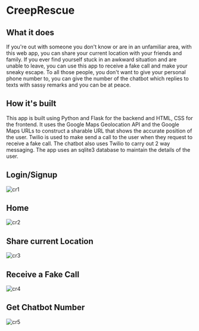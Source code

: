 # CreepRescue

## What it does

If you're out with someone you don't know or are in an unfamiliar area, with this web app, you can share your current location with your friends and family. If you ever find yourself stuck in an awkward situation and are unable to leave, you can use this app to receive a fake call and make your sneaky escape. To all those people, you don't want to give your personal phone number to, you can give the number of the chatbot which replies to texts with sassy remarks and you can be at peace.


## How it's built

This app is built using Python and Flask for the backend and HTML, CSS for the frontend. It uses the Google Maps Geolocation API and the Google Maps URLs to construct a sharable URL that shows the accurate position of the user. Twilio is used to make send a call to the user when they request to receive a fake call. The chatbot also uses Twilio to carry out 2 way messaging. The app uses an sqlite3 database to maintain the details of the user.


## Login/Signup

![cr1](https://user-images.githubusercontent.com/67470527/150697446-1c208bf8-bbc9-456f-8cb4-7a4b17a9438a.PNG)

## Home

![cr2](https://user-images.githubusercontent.com/67470527/150697456-7c2f73c8-480e-4272-ba13-8e8a5b33f020.PNG)

## Share current Location

![cr3](https://user-images.githubusercontent.com/67470527/150697482-a817d0d9-5927-4447-82f7-93d6dab7e47f.PNG)

## Receive a Fake Call

![cr4](https://user-images.githubusercontent.com/67470527/150697485-4e293e40-11bf-4799-a826-bcb6a49399ae.PNG)

## Get Chatbot Number

![cr5](https://user-images.githubusercontent.com/67470527/150697505-3209c6b6-1134-4a0c-8e5e-6a6fa4049782.PNG)